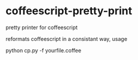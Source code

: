 coffeescript-pretty-print
=========================

pretty printer for coffeescript

reformats coffeescript in a consistant way, usage

python cp.py -f yourfile.coffee

